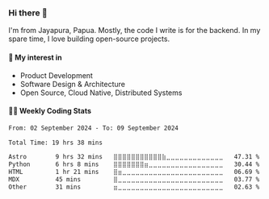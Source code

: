 ### Hi there 👋

I'm from Jayapura, Papua. Mostly, the code I write is for the backend. In my spare time, I love building open-source projects.

####  🚀 My interest in

- Product Development
- Software Design & Architecture
- Open Source, Cloud Native, Distributed Systems

#### 👨‍💻 Weekly Coding Stats

<!--START_SECTION:waka-->

```txt
From: 02 September 2024 - To: 09 September 2024

Total Time: 19 hrs 38 mins

Astro        9 hrs 32 mins   ⣿⣿⣿⣿⣿⣿⣿⣿⣿⣿⣿⣷⣀⣀⣀⣀⣀⣀⣀⣀⣀⣀⣀⣀⣀   47.31 %
Python       6 hrs 8 mins    ⣿⣿⣿⣿⣿⣿⣿⣶⣀⣀⣀⣀⣀⣀⣀⣀⣀⣀⣀⣀⣀⣀⣀⣀⣀   30.44 %
HTML         1 hr 21 mins    ⣿⣶⣀⣀⣀⣀⣀⣀⣀⣀⣀⣀⣀⣀⣀⣀⣀⣀⣀⣀⣀⣀⣀⣀⣀   06.69 %
MDX          45 mins         ⣿⣀⣀⣀⣀⣀⣀⣀⣀⣀⣀⣀⣀⣀⣀⣀⣀⣀⣀⣀⣀⣀⣀⣀⣀   03.77 %
Other        31 mins         ⣶⣀⣀⣀⣀⣀⣀⣀⣀⣀⣀⣀⣀⣀⣀⣀⣀⣀⣀⣀⣀⣀⣀⣀⣀   02.63 %
```

<!--END_SECTION:waka-->
